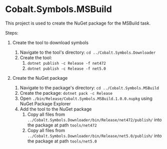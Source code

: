 # Cobalt.Symbols.MSBuild

This project is used to create the NuGet package for the MSBuild task.

Steps:

1. Create the tool to download symbols
    1. Navigate to the tool's directory: `cd ../Cobalt.Symbols.Downloader`
    1. Create the tool:
        1. `dotnet publish -c Release -f net472`
        1. `dotnet publish -c Release -f net5.0`

1. Create the NuGet package
    1. Navigate to the package's directory: `cd ../Cobalt.Symbols.MSBuild`
    1. Create the package: `dotnet pack -c Release`
    1. Open `./bin/Release/Cobalt.Symbols.MSBuild.1.0.0.nupkg` using NuGet Package Explorer
    1. Add the tool to the NuGet package
        1. Copy all files from `../Cobalt.Symbols.Downloader/bin/Release/net472/publish/` into the package at path `tools/net472`
        1. Copy all files from `../Cobalt.Symbols.Downloader/bin/Release/net5.0/publish/` into the package at path `tools/net5.0`

